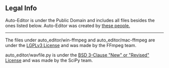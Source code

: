 ## Legal Info

Auto-Editor is under the Public Domain and includes all files besides the ones listed below. Auto-Editor was created by [these people.](https://github.com/WyattBlue/auto-editor/blob/master/resources/CREDITS.md)

----

The files under auto_editor/win-ffmpeg and auto_editor/mac-ffmpeg are under the [LGPLv3 License](https://github.com/WyattBlue/auto-editor/blob/master/auto_editor/win-ffmpeg/LICENSE.txt) and was made by the FFmpeg team.

auto_editor/wavfile.py is under the [BSD 3-Clause "New" or "Revised" License](https://github.com/scipy/scipy/blob/master/LICENSE.txt) and was made by the SciPy team.